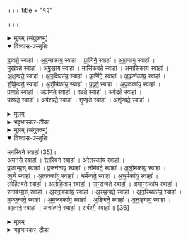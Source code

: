 +++
title = "१२"

+++

<details><summary>मूलम् (संयुक्तम्)</summary>

द॒त्वते॒ स्वाहा॑ऽद॒न्तका॑य॒ स्वाहा॑ प्रा॒णिने॒ स्वाहा॑ऽप्रा॒णाय॒ स्वाहा॒ मुख॑वते॒ स्वाहा॑ऽमु॒खाय॒ स्वाहा॒ नासि॑कवते॒ स्वाहा॑ऽनासि॒काय॒ स्वाहा॑ऽक्ष॒ण्वते॒ स्वाहा॑ऽन॒क्षिका॑य॒ स्वाहा॑ क॒र्णिने॒ स्वाहा॑ऽक॒र्णका॑य॒ स्वाहा॑ शीर्ष॒ण्वते॒ स्वाहा॑ऽशी॒र्षका॑य॒ स्वाहा॑ प॒द्वते॒ स्वाहा॑ऽपा॒दका॑य॒ स्वाहा॑ प्राण॒ते स्वाहाऽप्रा॑णते॒ स्वाहा॒ वद॑ते॒ स्वाहाऽव॑दते॒ स्वाहा॒ पश्य॑ते॒ स्वाहाऽप॑श्यते॒ स्वाहा॑ शृण्व॒ते स्वाहाऽशृ॑ण्वते॒ स्वाहा॑
</details>

<details open><summary>विश्वास-प्रस्तुतिः</summary>

द॒त्वते॒ स्वाहा॑ । अ॒द॒न्तका॑य॒ स्वाहा॑ ।
प्रा॒णिने॒ स्वाहा॑ । अ॒प्रा॒णाय॒ स्वाहा॑ ।  
मुख॑वते॒ स्वाहा॑ ।  अ॒मु॒खाय॒ स्वाहा॑ ।
नासि॑कवते॒ स्वाहा॑ ।   अ॒ना॒सि॒काय॒ स्वाहा॑ ।  
अ॒क्ष॒ण्वते॒ स्वाहा॑ ।  अ॒न॒क्षिका॑य॒ स्वाहा॑ ।
क॒र्णिने॒ स्वाहा॑ । अ॒क॒र्णका॑य॒ स्वाहा॑ ।  
शी॒र्ष॒ण्वते॒ स्वाहा॑ । अ॒शी॒र्षका॑य॒ स्वाहा॑ ।
प॒द्वते॒ स्वाहा॑ । अ॒पा॒दका॑य॒ स्वाहा॑ ।  
प्रा॒ण॒ते स्वाहा॑ । अप्रा॑णते॒ स्वाहा॑ ।
वद॑ते॒ स्वाहा॑ । अव॑दते॒ स्वाहा॑ ।  
पश्य॑ते॒ स्वाहा॑ । अप॑श्यते॒ स्वाहा॑ ।
शृ॒ण्व॒ते स्वाहा॑ । अशृ॑ण्वते॒ स्वाहा॑ ।
</details>

<details><summary>मूलम्</summary>

द॒त्वते॒ स्वाहा॑ । अ॒द॒न्तका॑य॒ स्वाहा॑ ।
प्रा॒णिने॒ स्वाहा॑ । अ॒प्रा॒णाय॒ स्वाहा॑ ।  
मुख॑वते॒ स्वाहा॑ ।  अ॒मु॒खाय॒ स्वाहा॑ ।
नासि॑कवते॒ स्वाहा॑ ।   अ॒ना॒सि॒काय॒ स्वाहा॑ ।  
अ॒क्ष॒ण्वते॒ स्वाहा॑ ।  अ॒न॒क्षिका॑य॒ स्वाहा॑ ।
क॒र्णिने॒ स्वाहा॑ । अ॒क॒र्णका॑य॒ स्वाहा॑ ।  
शी॒र्ष॒ण्वते॒ स्वाहा॑ । अ॒शी॒र्षका॑य॒ स्वाहा॑ ।
प॒द्वते॒ स्वाहा॑ । अ॒पा॒दका॑य॒ स्वाहा॑ ।  
प्रा॒ण॒ते स्वाहा॑ । अप्रा॑णते॒ स्वाहा॑ ।
वद॑ते॒ स्वाहा॑ । अव॑दते॒ स्वाहा॑ ।  
पश्य॑ते॒ स्वाहा॑ । अप॑श्यते॒ स्वाहा॑ ।
शृ॒ण्व॒ते स्वाहा॑ । अशृ॑ण्वते॒ स्वाहा॑ ।
</details>

<details><summary>भट्टभास्कर-टीका</summary>

1पुनरपि नक्तंहोमेष्वेव शरीरहोमाः - दत्वत इत्याद्याः ॥ प्रशंसादिषु मतुप् । नञा च तत्तदपेक्षा प्रतिषिध्यते । देवताभूतस्य दन्ताद्यपेक्षाभावात् । यद्वा - अदन्तकादिबहुप्रकारा । बहुरूपेणाश्वः स्तूयते । दत्वते । 'ह्रस्वनुड्भ्याम्' इति मतुप उदात्तत्वं अविभक्तेरपि दृश्यते । यथा 'अवसाय पद्वते रुद्र मृड' इति । अदन्तकाय । 'नञ्सुभ्याम्' इत्युत्तरपदान्तोदात्तत्वम् । एवं सर्वत्र । नासिकवते । 'ङ्यापोः' इति ह्रस्वत्वम् । अक्षण्वते । 'छन्दस्यपि दृश्यते' इत्यनङि 'अनो नुट्' 'ह्रस्वनुड्भ्यां मतुप्' इति मतुप उदात्तत्वम् । शीर्षण्वते । 'शीर्षञ्छन्दसि' इति पूर्ववन्नुट्स्वरौ । पद्वते, दत्वत इतिवत् । प्राणते । 'शतुरनुमः' इति विभक्त्या उदात्तत्वम् । अप्राणते, अव्ययपूर्वपदप्रकृतिस्वरत्वम् ॥
</details>

<details><summary>मूलम् (संयुक्तम्)</summary>

मन॒स्विने॒ स्वाहा॑ [35]  
अ॒म॒नसे॒ स्वाहा॑ रेत॒स्विने॒ स्वाहा॑ऽरे॒तस्का॑य॒ स्वाहा॑ प्र॒जाभ्य॒स्स्वाहा॑ प्र॒जन॑नाय॒ स्वाहा॒ लोम॑वते॒ स्वाहा॑ऽलो॒मका॑य॒ स्वाहा॑ त्व॒चे स्वाहा॒ऽत्वक्का॑य॒ स्वाहा॒ चर्म॑ण्वते॒ स्वाहा॑ऽच॒र्मका॑य॒ स्वाहा॒ लोहि॑तवते॒ स्वाहा॑ऽलोहि॒ताय॒ स्वाहा॑ माꣳस॒न्वते॒ स्वाहा॑ऽमा॒ꣳ॒सका॑य॒ स्वाहा॒ स्नाव॑भ्य॒स्स्वाहा॑ऽस्ना॒वका॑य॒ स्वाहा॑ऽस्थ॒न्वते॒ स्वाहा॑ऽन॒स्थिका॑य॒ स्वाहा॑ मज्ज॒न्वते॒ स्वाहा॑ऽम॒ज्जका॑य॒ स्वाहा॒ऽङ्गिने॒ स्वाहा॑ऽन॒ङ्गाय॒ स्वाहा॒ऽऽत्मने॒ स्वाहाऽना॑त्मने॒ स्वाहा॒ सर्व॑स्मै॒ स्वाहा॑ ॥ [36]  
</details>

<details open><summary>विश्वास-प्रस्तुतिः</summary>

म॒न॒स्विने॒ स्वाहा॑ (35)।  
अ॒म॒नसे॒ स्वाहा॑ । रे॒त॒स्विने॒ स्वाहा॑ ।
अ॒रे॒तस्का॑य॒ स्वाहा॑ ।  
प्र॒जाभ्य॒स् स्वाहा॑ । प्र॒जन॑नाय॒ स्वाहा॑ ।
लोम॑वते॒ स्वाहा॑ । अ॒लो॒मका॑य॒ स्वाहा॑ ।  
त्व॒चे स्वाहा॑ । अ॒त्वक्का॑य॒ स्वाहा॑ ।
चर्म॑ण्वते॒ स्वाहा॑ । अ॒च॒र्मका॑य॒ स्वाहा॑ ।  
लोहि॑तवते॒ स्वाहा॑ । अ॒लो॒हि॒ताय॒ स्वाहा॑ ।
मा॒ꣳ॒स॒न्वते॒ स्वाहा॑ ।  अ॒मा॒ꣳ॒सका॑य॒ स्वाहा॑ ।  
स्नाव॑भ्य॒स् स्वाहा॑ । अ॒स्ना॒वका॑य॒ स्वाहा॑ । अ॒स्थ॒न्वते॒ स्वाहा॑ ।  अ॒न॒स्थिका॑य॒ स्वाहा॑ ।  
म॒ज्ज॒न्वते॒ स्वाहा॑ । अ॒म॒ज्जका॑य॒ स्वाहा॑ ।
अ॒ङ्गिने॒ स्वाहा॑ । अ॒न॒ङ्गाय॒ स्वाहा॑ ।  
आ॒त्मने॒ स्वाहा॑ । अना॑त्मने॒ स्वाहा॑ ।
सर्व॑स्मै॒ स्वाहा॑ ॥ [36]  
</details>

<details><summary>मूलम्</summary>

म॒न॒स्विने॒ स्वाहा॑ (35)।  
अ॒म॒नसे॒ स्वाहा॑ । रे॒त॒स्विने॒ स्वाहा॑ ।
अ॒रे॒तस्का॑य॒ स्वाहा॑ ।  
प्र॒जाभ्य॒स् स्वाहा॑ । प्र॒जन॑नाय॒ स्वाहा॑ ।
लोम॑वते॒ स्वाहा॑ । अ॒लो॒मका॑य॒ स्वाहा॑ ।  
त्व॒चे स्वाहा॑ । अ॒त्वक्का॑य॒ स्वाहा॑ ।
चर्म॑ण्वते॒ स्वाहा॑ । अ॒च॒र्मका॑य॒ स्वाहा॑ ।  
लोहि॑तवते॒ स्वाहा॑ । अ॒लो॒हि॒ताय॒ स्वाहा॑ ।
मा॒ꣳ॒स॒न्वते॒ स्वाहा॑ ।  अ॒मा॒ꣳ॒सका॑य॒ स्वाहा॑ ।  
स्नाव॑भ्य॒स् स्वाहा॑ । अ॒स्ना॒वका॑य॒ स्वाहा॑ । अ॒स्थ॒न्वते॒ स्वाहा॑ ।  अ॒न॒स्थिका॑य॒ स्वाहा॑ ।  
म॒ज्ज॒न्वते॒ स्वाहा॑ । अ॒म॒ज्जका॑य॒ स्वाहा॑ ।
अ॒ङ्गिने॒ स्वाहा॑ । अ॒न॒ङ्गाय॒ स्वाहा॑ ।  
आ॒त्मने॒ स्वाहा॑ । अना॑त्मने॒ स्वाहा॑ ।
सर्व॑स्मै॒ स्वाहा॑ ॥ [36]  
</details>

<details><summary>भट्टभास्कर-टीका</summary>

2मनस्विने । 'अस्मायामेधा' इति विनिः । अमनसे । 'नञ्सुभ्याम्' इत्युत्तरपदान्तोदात्तत्वम् । त्वचे 'सावेकाचः' इति विभक्तेरुदात्तत्वम् । चर्मण्वते, उक्तौ नुट्स्वरौ । मांसन्वते । छान्दसोऽनङादेशः, स्वरः पूर्ववत् । अस्थन्वते 'छन्दस्यपि दृश्यते' इत्यनङ्, नुट्स्वरौ पूर्ववत् । एवं मज्जन्वते ॥

इति सप्तमे पञ्चमे द्वादशोनुवाकः ॥  
</details>
